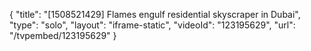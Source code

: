 {
    "title": "[1508521429] Flames engulf residential skyscraper in Dubai",
    "type": "solo",
    "layout": "iframe-static",
    "videoId": "123195629",
    "url": "\/tvpembed\/123195629"
}